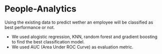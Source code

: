 # People-Analytics
Using the existing data to predict wether an employee will be classified as best performance or not.
* We used alogistic regression, KNN, random forest and gradient boosting to find the best classification model.
* We used AUC (Area Under ROC Curve) as evaluation metric.
